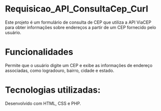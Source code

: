 # Requisicao_API_ConsultaCep_Curl
Este projeto é um formulário de consulta de CEP que utiliza a API ViaCEP para obter informações sobre endereços a partir de um CEP fornecido pelo usuário.
# Funcionalidades
Permite que o usuário digite um CEP e exibe as informações de endereço associadas, como logradouro, bairro, cidade e estado.
# Tecnologias utilizadas:
Desenvolvido com HTML, CSS e PHP.
